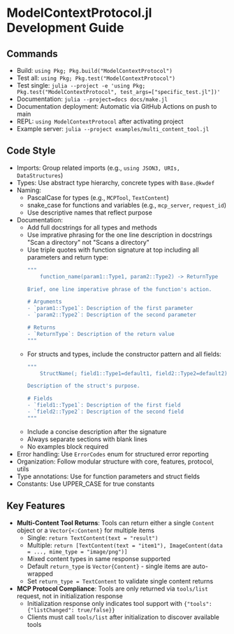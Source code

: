 # ModelContextProtocol.jl Development Guide

## Commands
- Build: `using Pkg; Pkg.build("ModelContextProtocol")`
- Test all: `using Pkg; Pkg.test("ModelContextProtocol")`
- Test single: `julia --project -e 'using Pkg; Pkg.test("ModelContextProtocol", test_args=["specific_test.jl"])'`
- Documentation: `julia --project=docs docs/make.jl`
- Documentation deployment: Automatic via GitHub Actions on push to main
- REPL: `using ModelContextProtocol` after activating project
- Example server: `julia --project examples/multi_content_tool.jl`

## Code Style
- Imports: Group related imports (e.g., `using JSON3, URIs, DataStructures`)
- Types: Use abstract type hierarchy, concrete types with `Base.@kwdef`
- Naming: 
  - PascalCase for types (e.g., `MCPTool`, `TextContent`)
  - snake_case for functions and variables (e.g., `mcp_server`, `request_id`)
  - Use descriptive names that reflect purpose
- Documentation: 
  - Add full docstrings for all types and methods
  - Use imprative phrasing for the one line description in docstrings "Scan a directory" not "Scans a directory"
  - Use triple quotes with function signature at top including all parameters and return type:
    ```julia
    """
        function_name(param1::Type1, param2::Type2) -> ReturnType
    
    Brief, one line imperative phrase of the function's action.
    
    # Arguments
    - `param1::Type1`: Description of the first parameter
    - `param2::Type2`: Description of the second parameter
    
    # Returns
    - `ReturnType`: Description of the return value
    """
    ```
  - For structs and types, include the constructor pattern and all fields:
    ```julia
    """
        StructName(; field1::Type1=default1, field2::Type2=default2)
    
    Description of the struct's purpose.
    
    # Fields
    - `field1::Type1`: Description of the first field
    - `field2::Type2`: Description of the second field
    """
    ```
  - Include a concise description after the signature
  - Always separate sections with blank lines
  - No examples block required 
- Error handling: Use `ErrorCodes` enum for structured error reporting
- Organization: Follow modular structure with core, features, protocol, utils
- Type annotations: Use for function parameters and struct fields
- Constants: Use UPPER_CASE for true constants

## Key Features
- **Multi-Content Tool Returns**: Tools can return either a single `Content` object or a `Vector{<:Content}` for multiple items
  - Single: `return TextContent(text = "result")`
  - Multiple: `return [TextContent(text = "item1"), ImageContent(data = ..., mime_type = "image/png")]`
  - Mixed content types in same response supported
  - Default `return_type` is `Vector{Content}` - single items are auto-wrapped
  - Set `return_type = TextContent` to validate single content returns
- **MCP Protocol Compliance**: Tools are only returned via `tools/list` request, not in initialization response
  - Initialization response only indicates tool support with `{"tools": {"listChanged": true/false}}`
  - Clients must call `tools/list` after initialization to discover available tools